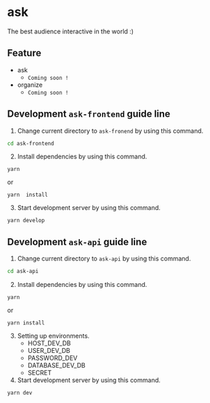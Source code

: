 # ask

The best audience interactive in the world :)

## Feature
- ask
  - `Coming soon !`
- organize
  - `Coming soon !`

## Development `ask-frontend` guide line
1. Change current directory to `ask-fronend` by using this command.
```bash
cd ask-frontend
```
2. Install dependencies by using this command.
```
yarn 
```
or
```
yarn  install
```
3. Start development server by using this command.
```
yarn develop
```

## Development `ask-api` guide line
1. Change current directory to `ask-api` by using this command.
```bash
cd ask-api
```

2. Install dependencies by using this command.
```
yarn
```
or
```
yarn install
```

3. Setting up environments.
   - HOST_DEV_DB
   - USER_DEV_DB
   - PASSWORD_DEV
   - DATABASE_DEV_DB
   - SECRET
4. Start development server by using this command.
```
yarn dev
```
